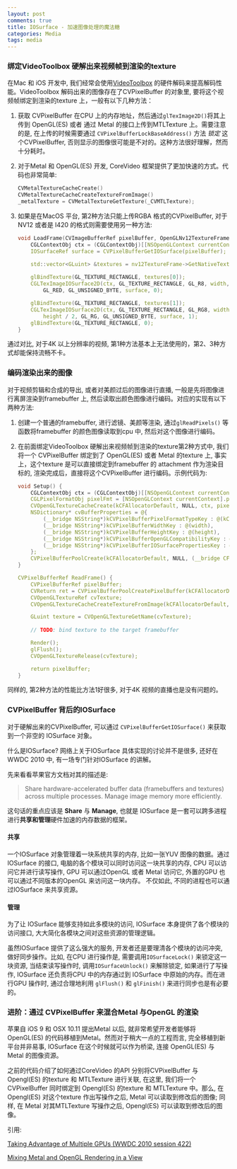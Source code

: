 ```yaml
---
layout: post
comments: true
title: IOSurface - 加速图像处理的魔法糖
categories: Media
tags: media
---
```


### 绑定VideoToolbox 硬解出来视频帧到渲染的texture

在Mac 和 iOS 开发中, 我们经常会使用[VideoToolbox](https://developer.apple.com/documentation/videotoolbox) 的硬件解码来提高解码性能。VideoToolbox 解码出来的图像存在了CVPixelBuffer 的对象里, 要将这个视频帧绑定到渲染的texture 上，一般有以下几种方法：

1. 获取 CVPixelBuffer 在CPU 上的内存地址，然后通过`glTexImage2D()`将其上传到 OpenGL(ES) 或者 通过 Metal 的接口上传到MTLTexture 上。需要注意的是, 在上传的时候需要通过 `CVPixelBufferLockBaseAddress()` 方法 *锁定* 这个CVPixelBuffer, 否则显示的图像很可能是不对的。这种方法很好理解，然而十分耗时。

2. 对于Metal 和 OpenGL(ES) 开发, CoreVideo 框架提供了更加快速的方式。代码也非常简单:
    ```swift
    CVMetalTextureCacheCreate()
    CVMetalTextureCacheCreateTextureFromImage()
    _metalTexture = CVMetalTextureGetTexture(_CVMTLTexture);
    ```

3. 如果是在MacOS 平台, 第2种方法只能上传RGBA 格式的CVPixelBuffer, 对于NV12 或者是 I420 的格式则需要使用另一种方法:
    ```c++
    void LoadFrame(CVImageBufferRef pixelBuffer, OpenGLNv12TextureFrame *nv12TextureFrame) {
        CGLContextObj ctx = (CGLContextObj)[[NSOpenGLContext currentContext] CGLContextObj];
        IOSurfaceRef surface = CVPixelBufferGetIOSurface(pixelBuffer);

        std::vector<GLuint> &textures = nv12TextureFrame->GetNativeTextures();
        
        glBindTexture(GL_TEXTURE_RECTANGLE, textures[0]);
        CGLTexImageIOSurface2D(ctx, GL_TEXTURE_RECTANGLE, GL_R8, width, height, 
            GL_RED, GL_UNSIGNED_BYTE, surface, 0);

        glBindTexture(GL_TEXTURE_RECTANGLE, textures[1]);
        CGLTexImageIOSurface2D(ctx, GL_TEXTURE_RECTANGLE, GL_RG8, width / 2, 
            height / 2, GL_RG, GL_UNSIGNED_BYTE, surface, 1);
        glBindTexture(GL_TEXTURE_RECTANGLE, 0);
    }
    ```

通过对比, 对于4K 以上分辨率的视频, 第1种方法基本上无法使用的，第2、3种方式却能保持流畅不卡。

### 编码渲染出来的图像

对于视频剪辑和合成的导出, 或者对美颜过后的图像进行直播, 一般是先将图像进行离屏渲染到framebuffer 上, 然后读取出颜色图像进行编码。对应的实现有以下两种方法:

1. 创建一个普通的framebuffer, 进行滤镜、美颜等渲染, 通过`glReadPixels()` 等函数将framebuffer 的颜色图像读取到cpu 中, 然后对这个图像进行编码。

2. 在前面绑定VideoToolbox 硬解出来视频帧到渲染的texture第2种方式中, 我们将一个 CVPixelBuffer 绑定到了 OpenGL(ES) 或者 Metal 的texture 上, 事实上，这个texture 是可以直接绑定到framebuffer 的 attachment 作为渲染目标的, 渲染完成后，直接将这个CVPixelBuffer 进行编码。示例代码为:
    ```c++
    void Setup() {
        CGLContextObj ctx = (CGLContextObj)[[NSOpenGLContext currentContext] CGLContextObj];
        CGLPixelFormatObj pixelFmt = [NSOpenGLContext currentContext].pixelFormat.CGLPixelFormatObj;
        CVOpenGLTextureCacheCreate(kCFAllocatorDefault, NULL, ctx, pixelFmt, NULL, &resources_->textureCache);
        NSDictionary* cvBufferProperties = @{
            (__bridge NSString*)kCVPixelBufferPixelFormatTypeKey : @(kCVPixelFormatType_32BGRA),
            (__bridge NSString*)kCVPixelBufferWidthKey : @(width),
            (__bridge NSString*)kCVPixelBufferHeightKey : @(height),
            (__bridge NSString*)kCVPixelBufferOpenGLCompatibilityKey : @YES,
            (__bridge NSString*)kCVPixelBufferIOSurfacePropertiesKey : @{},
        };
        CVPixelBufferPoolCreate(kCFAllocatorDefault, NULL, (__bridge CFDictionaryRef)cvBufferProperties, &resources_->pool);
    }

    CVPixelBufferRef ReadFrame() {
        CVPixelBufferRef pixelBuffer;
        CVReturn ret = CVPixelBufferPoolCreatePixelBuffer(kCFAllocatorDefault, resources_->pool, &pixelBuffer);
        CVOpenGLTextureRef cvTexture;
        CVOpenGLTextureCacheCreateTextureFromImage(kCFAllocatorDefault, resources_->textureCache, pixelBuffer, NULL, &cvTexture);

        GLuint texture = CVOpenGLTextureGetName(cvTexture);
        
        // TODO: bind texture to the target framebuffer

        Render();
        glFlush();
        CVOpenGLTextureRelease(cvTexture);

        return pixelBuffer;
    }
    ```

同样的, 第2种方法的性能比方法1好很多, 对于4K 视频的直播也是没有问题的。

### CVPixelBuffer 背后的IOSurface

对于硬解出来的CVPixelBuffer, 可以通过 `CVPixelBufferGetIOSurface()` 来获取到一个非空的 IOSurface 对象。

什么是IOSurface? 网络上关于IOSurface 具体实现的讨论并不是很多, 还好在WWDC 2010 中, 有一场专门针对IOSurface 的讲解。

先来看看苹果官方文档对其的描述是:

> Share hardware-accelerated buffer data (framebuffers and textures) across multiple processes. Manage image memory more efficiently.

这句话的重点应该是 **Share** 与 **Manage**, 也就是 IOSurface 是一套可以跨多进程进行**共享和管理**硬件加速的内存数据的框架。

#### 共享

一个IOSurface 对象管理着一块系统共享的内存, 比如一张YUV 图像的数据。通过IOSurface 的接口, 电脑的各个模块可以同时访问这一块共享的内存, CPU 可以访问它并进行读写操作, GPU 可以通过OpenGL 或者 Metal 访问它, 外置的GPU 也可以通过不同版本的OpenGL 来访问这一块内存。 不仅如此, 不同的进程也可以通过IOSurface 来共享资源。

#### 管理

为了让 IOSurface 能够支持如此多模块的访问, IOSurface 本身提供了各个模块的访问接口, 大大简化各模块之间对这些资源的管理逻辑。

虽然IOSurface 提供了这么强大的服务, 开发者还是要理清各个模块的访问冲突, 做好同步操作。比如, 在CPU 进行操作是, 需要调用`IOSurfaceLock()` 来锁定这一块资源, 当结束读写操作时, 调用`IOSurfaceUnlock()` 来解除锁定, 如果进行了写操作, IOSurface 还负责将CPU 中的内存通过到 IOSurface 中原始的内存。而在进行GPU 操作时, 通过合理地利用 `glFlush()` 和 `glFinish()` 来进行同步也是有必要的。

### 进阶：通过 CVPixelBuffer 来混合Metal 与OpenGL 的渲染

苹果自 iOS 9 和 OSX 10.11 提出Metal 以后, 就非常希望开发者能够将OpenGL(ES) 的代码移植到Metal。然而对于稍大一点的工程而言, 完全移植到新平台并非易事, IOSurface 在这个时候就可以作为桥梁, 连接 OpenGL(ES) 与 Metal 的图像资源。

之前的代码介绍了如何通过CoreVideo 的API 分别将CVPixelBuffer 与Opengl(ES) 的texture 和 MTLTexture 进行关联, 在这里, 我们将一个CVPixelBuffer 同时绑定到 Opengl(ES) 的texture 和 MTLTexture 中。那么, 在 Opengl(ES) 对这个texture 作出写操作之后, Metal 可以读取到修改后的图像; 同样, 在 Metal 对其MTLTexture 写操作之后, Opengl(ES) 可以读取到修改后的图像。

引用:

[Taking Advantage of Multiple GPUs (WWDC 2010 session 422)](https://asciiwwdc.com/2010/sessions/422)

[Mixing Metal and OpenGL Rendering in a View](https://developer.apple.com/documentation/metal/mixing_metal_and_opengl_rendering_in_a_view?language=objc)
